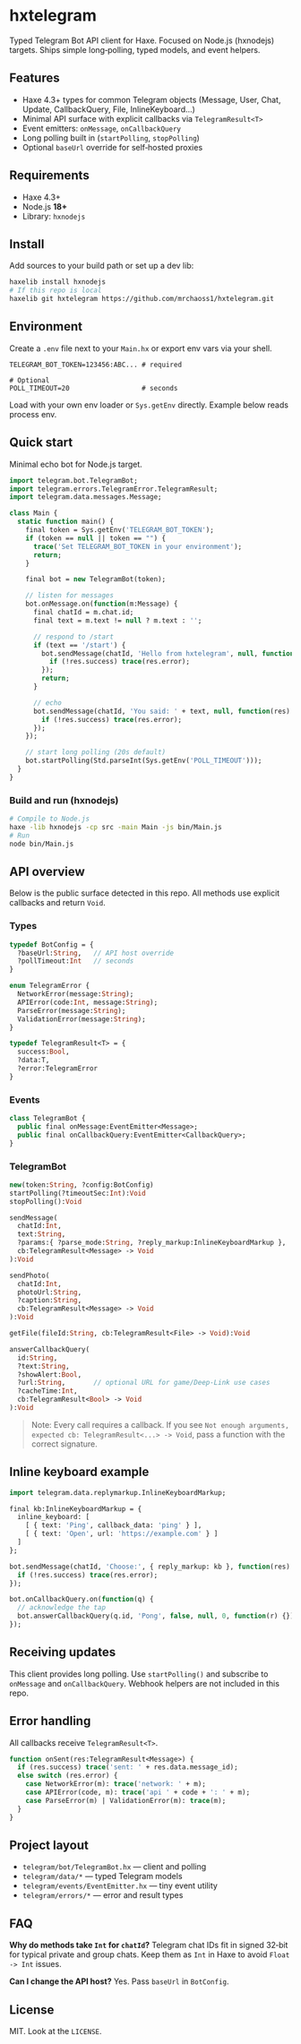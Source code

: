 # hxtelegram

Typed Telegram Bot API client for Haxe. Focused on Node.js (hxnodejs) targets. Ships simple long‑polling, typed models, and event helpers.

## Features

* Haxe 4.3+ types for common Telegram objects (Message, User, Chat, Update, CallbackQuery, File, InlineKeyboard…)
* Minimal API surface with explicit callbacks via `TelegramResult<T>`
* Event emitters: `onMessage`, `onCallbackQuery`
* Long polling built in (`startPolling`, `stopPolling`)
* Optional `baseUrl` override for self‑hosted proxies

## Requirements

* Haxe 4.3+
* Node.js **18+**
* Library: `hxnodejs`

## Install

Add sources to your build path or set up a dev lib:

```bash
haxelib install hxnodejs
# If this repo is local
haxelib git hxtelegram https://github.com/mrchaoss1/hxtelegram.git
```

## Environment

Create a `.env` file next to your `Main.hx` or export env vars via your shell.

```dotenv
TELEGRAM_BOT_TOKEN=123456:ABC... # required

# Optional
POLL_TIMEOUT=20                  # seconds
```

Load with your own env loader or `Sys.getEnv` directly. Example below reads process env.

## Quick start

Minimal echo bot for Node.js target.

```haxe
import telegram.bot.TelegramBot;
import telegram.errors.TelegramError.TelegramResult;
import telegram.data.messages.Message;

class Main {
  static function main() {
    final token = Sys.getEnv('TELEGRAM_BOT_TOKEN');
    if (token == null || token == "") {
      trace('Set TELEGRAM_BOT_TOKEN in your environment');
      return;
    }

    final bot = new TelegramBot(token);

    // listen for messages
    bot.onMessage.on(function(m:Message) {
      final chatId = m.chat.id;
      final text = m.text != null ? m.text : '';

      // respond to /start
      if (text == '/start') {
        bot.sendMessage(chatId, 'Hello from hxtelegram', null, function(res:TelegramResult<Message>) {
          if (!res.success) trace(res.error);
        });
        return;
      }

      // echo
      bot.sendMessage(chatId, 'You said: ' + text, null, function(res) {
        if (!res.success) trace(res.error);
      });
    });

    // start long polling (20s default)
    bot.startPolling(Std.parseInt(Sys.getEnv('POLL_TIMEOUT')));
  }
}
```

### Build and run (hxnodejs)

```bash
# Compile to Node.js
haxe -lib hxnodejs -cp src -main Main -js bin/Main.js
# Run
node bin/Main.js
```

## API overview

Below is the public surface detected in this repo. All methods use explicit callbacks and return `Void`.

### Types

```haxe
typedef BotConfig = {
  ?baseUrl:String,   // API host override
  ?pollTimeout:Int   // seconds
}

enum TelegramError {
  NetworkError(message:String);
  APIError(code:Int, message:String);
  ParseError(message:String);
  ValidationError(message:String);
}

typedef TelegramResult<T> = {
  success:Bool,
  ?data:T,
  ?error:TelegramError
}
```

### Events

```haxe
class TelegramBot {
  public final onMessage:EventEmitter<Message>;
  public final onCallbackQuery:EventEmitter<CallbackQuery>;
}
```

### TelegramBot

```haxe
new(token:String, ?config:BotConfig)
startPolling(?timeoutSec:Int):Void
stopPolling():Void

sendMessage(
  chatId:Int,
  text:String,
  ?params:{ ?parse_mode:String, ?reply_markup:InlineKeyboardMarkup },
  cb:TelegramResult<Message> -> Void
):Void

sendPhoto(
  chatId:Int,
  photoUrl:String,
  ?caption:String,
  cb:TelegramResult<Message> -> Void
):Void

getFile(fileId:String, cb:TelegramResult<File> -> Void):Void

answerCallbackQuery(
  id:String,
  ?text:String,
  ?showAlert:Bool,
  ?url:String,       // optional URL for game/Deep-Link use cases
  ?cacheTime:Int,
  cb:TelegramResult<Bool> -> Void
):Void
```

> Note: Every call requires a callback. If you see
> `Not enough arguments, expected cb: TelegramResult<...> -> Void`,
> pass a function with the correct signature.

## Inline keyboard example

```haxe
import telegram.data.replymarkup.InlineKeyboardMarkup;

final kb:InlineKeyboardMarkup = {
  inline_keyboard: [
    [ { text: 'Ping', callback_data: 'ping' } ],
    [ { text: 'Open', url: 'https://example.com' } ]
  ]
};

bot.sendMessage(chatId, 'Choose:', { reply_markup: kb }, function(res) {
  if (!res.success) trace(res.error);
});

bot.onCallbackQuery.on(function(q) {
  // acknowledge the tap
  bot.answerCallbackQuery(q.id, 'Pong', false, null, 0, function(r) {});
});
```

## Receiving updates

This client provides long polling. Use `startPolling()` and subscribe to `onMessage` and `onCallbackQuery`. Webhook helpers are not included in this repo.

## Error handling

All callbacks receive `TelegramResult<T>`.

```haxe
function onSent(res:TelegramResult<Message>) {
  if (res.success) trace('sent: ' + res.data.message_id);
  else switch (res.error) {
    case NetworkError(m): trace('network: ' + m);
    case APIError(code, m): trace('api ' + code + ': ' + m);
    case ParseError(m) | ValidationError(m): trace(m);
  }
}
```

## Project layout

* `telegram/bot/TelegramBot.hx` — client and polling
* `telegram/data/*` — typed Telegram models
* `telegram/events/EventEmitter.hx` — tiny event utility
* `telegram/errors/*` — error and result types

## FAQ

**Why do methods take `Int` for `chatId`?**
Telegram chat IDs fit in signed 32‑bit for typical private and group chats. Keep them as `Int` in Haxe to avoid `Float -> Int` issues.

**Can I change the API host?**
Yes. Pass `baseUrl` in `BotConfig`.

## License

MIT. Look at the `LICENSE`.
